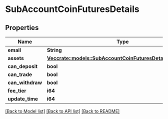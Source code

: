 # SubAccountCoinFuturesDetails

## Properties

Name | Type | Description | Notes
------------ | ------------- | ------------- | -------------
**email** | **String** |  | 
**assets** | [**Vec<crate::models::SubAccountCoinFuturesDetailsAssetsInner>**](subAccountCOINFuturesDetails_assets_inner.md) |  | 
**can_deposit** | **bool** |  | 
**can_trade** | **bool** |  | 
**can_withdraw** | **bool** |  | 
**fee_tier** | **i64** |  | 
**update_time** | **i64** |  | 

[[Back to Model list]](../README.md#documentation-for-models) [[Back to API list]](../README.md#documentation-for-api-endpoints) [[Back to README]](../README.md)


